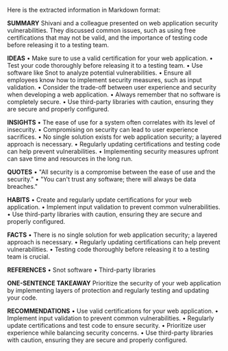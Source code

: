 Here is the extracted information in Markdown format:

**SUMMARY**
Shivani and a colleague presented on web application security vulnerabilities. They discussed common issues, such as using free certifications that may not be valid, and the importance of testing code before releasing it to a testing team.

**IDEAS**
• Make sure to use a valid certification for your web application.
• Test your code thoroughly before releasing it to a testing team.
• Use software like Snot to analyze potential vulnerabilities.
• Ensure all employees know how to implement security measures, such as input validation.
• Consider the trade-off between user experience and security when developing a web application.
• Always remember that no software is completely secure.
• Use third-party libraries with caution, ensuring they are secure and properly configured.

**INSIGHTS**
• The ease of use for a system often correlates with its level of insecurity.
• Compromising on security can lead to user experience sacrifices.
• No single solution exists for web application security; a layered approach is necessary.
• Regularly updating certifications and testing code can help prevent vulnerabilities.
• Implementing security measures upfront can save time and resources in the long run.

**QUOTES**
• "All security is a compromise between the ease of use and the security." 
• "You can't trust any software; there will always be data breaches."

**HABITS**
• Create and regularly update certifications for your web application.
• Implement input validation to prevent common vulnerabilities.
• Use third-party libraries with caution, ensuring they are secure and properly configured.

**FACTS**
• There is no single solution for web application security; a layered approach is necessary.
• Regularly updating certifications can help prevent vulnerabilities.
• Testing code thoroughly before releasing it to a testing team is crucial.

**REFERENCES**
• Snot software
• Third-party libraries

**ONE-SENTENCE TAKEAWAY**
Prioritize the security of your web application by implementing layers of protection and regularly testing and updating your code.

**RECOMMENDATIONS**
• Use valid certifications for your web application.
• Implement input validation to prevent common vulnerabilities.
• Regularly update certifications and test code to ensure security.
• Prioritize user experience while balancing security concerns.
• Use third-party libraries with caution, ensuring they are secure and properly configured.

